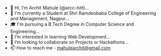 - 👋 Hi, I’m Archit Mahule (@arcc-hitt)...
- 🏫 I'm currently a Student at Shri Ramdeobaba College of Engineering and Management, Nagpur...
- 🎓 I'm pursuing a B.Tech Degree in Computer Science and Engineering...
- 👀 I’m interested in learning Web Development...
- 🤝 I’m looking to collaborate on Projects or Hackathons...
- 📫 How to reach me - mahulearchit@gmail.com

<!---
arcc-hitt/arcc-hitt is a ✨ special ✨ repository because its `README.md` (this file) appears on your GitHub profile.
You can click the Preview link to take a look at your changes.
--->
